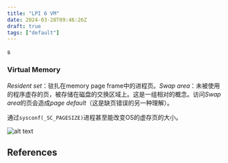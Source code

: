 ```yaml
---
title: "LPI 6 VM"
date: 2024-03-28T09:46:26Z
draft: true
tags: ["default"]
---
```

s
### Virtual Memory

*Resident set*：驻扎在memory page frame中的进程页。*Swap area*：未被使用的程序虚存的页，被存储在磁盘的交换区域上。这是一组相对的概念。访问*Swap area*的页会造成*page default*（这是缺页错误的另一种理解）。

通过`sysconf(_SC_PAGESIZE)`进程甚至能改变OS的虚存页的大小。

![alt text](/processVMLayout.png)

## References